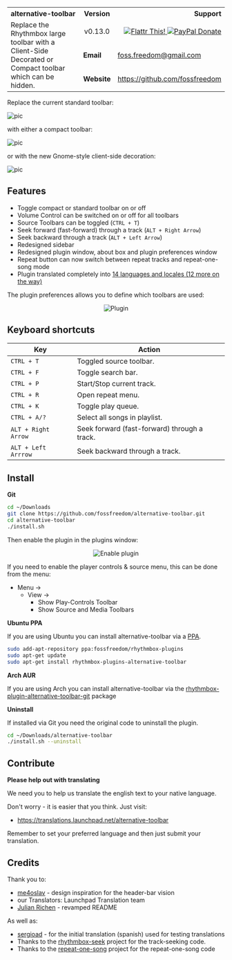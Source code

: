 <table width="100%">
	<tr>
		<th align="left" width="60%">
			alternative-toolbar
		</th>
		<th width="10%">
			Version
		</th>
		<th align="right" width="30%">
			Support
		</th>
	</tr>
	<tr>
	    <td width="60%" rowspan="3">
	        Replace the Rhythmbox large toolbar with a Client-Side Decorated or Compact toolbar which can be hidden.
	    </td>
		<td align="center" width="10%">
			v0.13.0
		</td>
		<td align="right" width="30%">
		    <a href="http://flattr.com/thing/1811704/" title="fossfreedom">
		        <img alt="Flattr This!" src="http://api.flattr.com/button/button-compact-static-100x17.png" />
		    </a>
		    <a href="https://www.paypal.com/cgi-bin/webscr?cmd=_s-xclick&hosted_button_id=KBV682WJ3BDGL" title="PayPal Donate">
		        <img alt="PayPal Donate" src="https://www.paypalobjects.com/en_GB/i/btn/btn_donate_SM.gif" />
		    </a>
		</td>
	</tr>
	<tr>
	    <td><b>Email</b></td>
	    <td><a href="mailto:foss.freedom@gmail.com">foss.freedom@gmail.com</a></td>
	</tr>
	<tr>
	    <td><b>Website</b></td>
	    <td><a href="https://github.com/fossfreedom">https://github.com/fossfreedom</a></td>
		</td>
	</tr>
</table>

Replace the current standard toolbar:

![pic](http://i.imgur.com/9FjnAd5.png)

with either a compact toolbar:

![pic](http://i.imgur.com/5XqQKcG.png)

or with the new Gnome-style client-side decoration:

![pic](http://i.imgur.com/rMkxjxw.png)


## Features
 - Toggle compact or standard toolbar on or off
 - Volume Control can be switched on or off for all toolbars
 - Source Toolbars can be toggled (`CTRL + T`)
 - Seek forward (fast-forward) through a track (`ALT + Right Arrow`)
 - Seek backward through a track (`ALT + Left Arrow`)
 - Redesigned sidebar
 - Redesigned plugin window, about box and plugin preferences window
 - Repeat button can now switch between repeat tracks and repeat-one-song mode
 - Plugin translated completely into [14 languages and locales (12 more on the way)](https://translations.launchpad.net/alternative-toolbar)

The plugin preferences allows you to define which toolbars are used:

<p align="center">
    <img alt="Plugin" src="http://i.imgur.com/4Qy4fxQ.png" />
</p>

## Keyboard shortcuts
| Key                 | Action                                       |
|---------------------|----------------------------------------------|
| `CTRL + T`          | Toggled source toolbar.                      |
| `CTRL + F`          | Toggle search bar.                           |
| `CTRL + P`          | Start/Stop current track.                    |
| `CTRL + R`          | Open repeat menu.                            |
| `CTRL + K`          | Toggle play queue.                           |
| `CTRL + A/?`        | Select all songs in playlist.                |
| `ALT + Right Arrow` | Seek forward (fast-forward) through a track. |
| `ALT + Left Arrrow` | Seek backward through a track.               |

## Install
**Git**
```bash
cd ~/Downloads
git clone https://github.com/fossfreedom/alternative-toolbar.git
cd alternative-toolbar
./install.sh
```

Then enable the plugin in the plugins window:
<p align="center">
    <img alt="Enable plugin" src="http://i.imgur.com/UUzyfhH.png" />
</p>

If you need to enable the player controls & source menu, this can be done from the menu:

 - Menu ->
   - View -> 
     - Show Play-Controls Toolbar
     - Show Source and Media Toolbars
 
**Ubuntu PPA**

If you are using Ubuntu you can install alternative-toolbar via a [PPA](https://launchpad.net/~fossfreedom/+archive/ubuntu/rhythmbox-plugins).
```bash
sudo add-apt-repository ppa:fossfreedom/rhythmbox-plugins
sudo apt-get update
sudo apt-get install rhythmbox-plugins-alternative-toolbar
```

**Arch AUR**

If you are using Arch you can install alternative-toolbar via the [rhythmbox-plugin-alternative-toolbar-git](https://aur.archlinux.org/packages/rhythmbox-plugin-alternative-toolbar-git/) package

**Uninstall**

If installed via Git you need the original code to uninstall the plugin.
```bash
cd ~/Downloads/alternative-toolbar
./install.sh --uninstall
```

## Contribute
**Please help out with translating**

We need you to help us translate the english text to your native language.

Don't worry - it is easier that you think. Just visit:

 - https://translations.launchpad.net/alternative-toolbar

Remember to set your preferred language and then just submit your translation.

## Credits
Thank you to:

 - [me4oslav](https://github.com/me4oslav) - design inspiration for the header-bar vision
 - our Translators: Launchpad Translation team
 - [Julian Richen](https://github.com/julianrichen) - revamped README
 
As well as:

 - [sergioad](https://github.com/sergioad) - for the initial translation (spanish) used for testing translations
 - Thanks to the [rhythmbox-seek](https://github.com/cgarvey/rhythmbox-seek) project for the track-seeking code.
 - Thanks to the [repeat-one-song](https://launchpad.net/repeat-one-song) project for the repeat-one-song code
